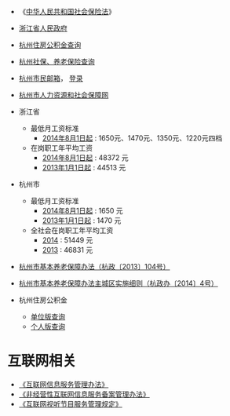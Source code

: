 
* 《[中华人民共和国社会保险法](http://www.gov.cn/zxft/ft209/content_1748773.htm)》
* [浙江省人民政府](http://www.zhejiang.gov.cn/art/2014/8/1/art_32431_172441.html)

* [杭州住房公积金查询](http://www.hzgjj.gov.cn:8080/WebAccounts/pages/per/login.jsp)
* [杭州社保、养老保险查询](http://www.zjhz.lss.gov.cn/html/wsbs/denglu.html)
* [杭州市民邮箱](http://www.hangzhou.gov.cn/main/zwdt/ztzj/smyx/)， [登录](http://mail.hz.gov.cn/)

* [杭州市人力资源和社会保障网](http://www.zjhz.hrss.gov.cn/html/zcfg/zcfgk/zhl/index.html)

* 浙江省
    * 最低月工资标准
        * [2014年8月1日起](http://www.zhejiang.gov.cn/art/2014/8/1/art_32431_172441.html) : 1650元、1470元、1350元、1220元四档 
    * 在岗职工年平均工资
        * [2014年8月1日起](http://www.zjhz.hrss.gov.cn/html/zcfg/zcfgk/gzfu/71140.html) : 48372 元
        * [2013年1月1日起](http://www.zjhz.hrss.gov.cn/html/zcfg/zcfgk/gzfu/67953.html) : 44513 元
* 杭州市
    * 最低月工资标准
        * [2014年8月1日起](http://www.zjhz.hrss.gov.cn/html/zcfg/zcfgk/in/zcfg5525648.html) : 1650 元
        * [2013年1月1日起](http://www.zjhz.lss.gov.cn/html/zcfg/zcfgk/in/zcfg5519876.html) : 1470 元
    * 全社会在岗职工年平均工资
        * [2014](http://www.zjhz.hrss.gov.cn/html/zcfg/zcfgk/gzfu/71265.html) : 51449 元
        * [2013](http://www.zjhz.lss.gov.cn/html/zcfg/zcfgk/in/zcfg5525192.html) : 46831 元

* [杭州市基本养老保障办法（杭政〔2013〕104号）](http://www.hangzhou.gov.cn/main/wjgg/ZFGB/201312/szfwj/T470036.shtml)
* [杭州市基本养老保障办法主城区实施细则（杭政办〔2014〕4号）](http://www.hangzhou.gov.cn/main/wjgg/ZFGB/201402/szfwj/T475790.shtml)
* 杭州住房公积金
    * [单位版查询](http://www.hzgjj.gov.cn:8080/WebAccounts/pages/com/login.jsp)
    * [个人版查询](http://www.hzgjj.gov.cn:8080/WebAccounts/pages/per/login.jsp)


# 互联网相关
* [《互联网信息服务管理办法》](http://www.gov.cn/gongbao/content/2011/content_1860864.htm)
* [《非经营性互联网信息服务备案管理办法》](http://www.miit.gov.cn/n11293472/n11294912/n11296542/12095560.html)
* [《互联网视听节目服务管理规定》](http://www.sarft.gov.cn/articles/2007/12/29/20071229131521450172.html)